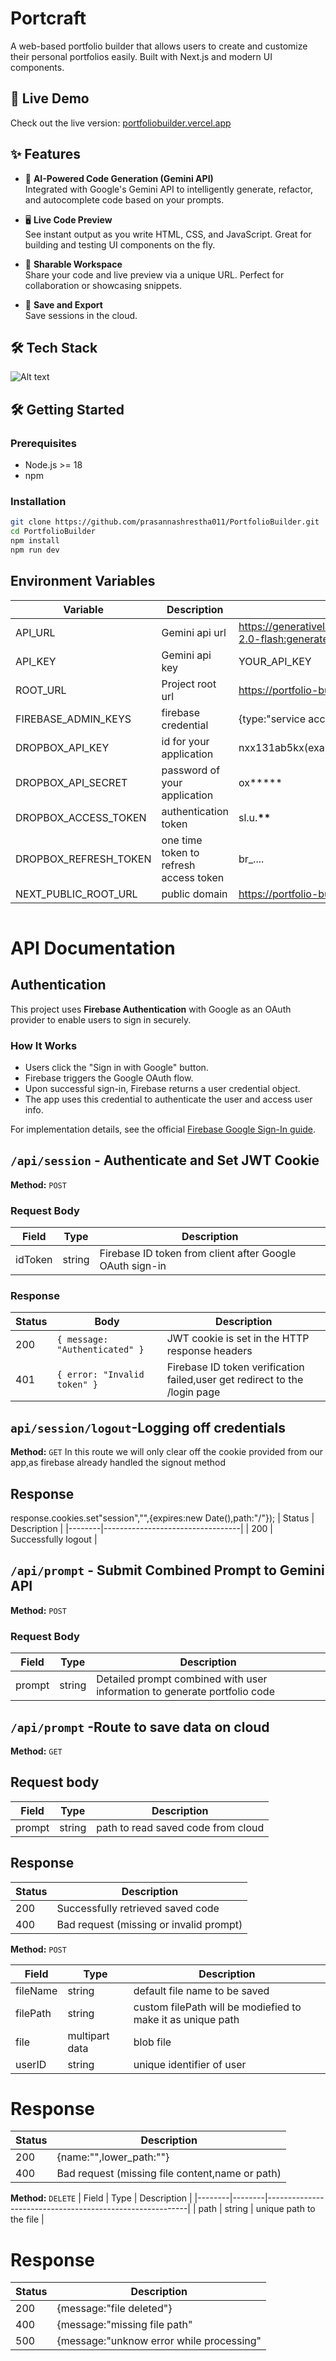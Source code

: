 # Portcraft

A web-based portfolio builder that allows users to create and customize their personal portfolios easily. Built with Next.js and modern UI components.

## 🚀 Live Demo

Check out the live version: [portfoliobuilder.vercel.app](https://portfoliobuilder.vercel.app)

## ✨ Features

- 🧠 **AI-Powered Code Generation (Gemini API)**  
  Integrated with Google's Gemini API to intelligently generate, refactor, and autocomplete code based on your prompts.

- 🖥️ **Live Code Preview**  
  See instant output as you write HTML, CSS, and JavaScript. Great for building and testing UI components on the fly.

- 🔗 **Sharable Workspace**  
  Share your code and live preview via a unique URL. Perfect for collaboration or showcasing snippets.

- 💾 **Save and Export**  
  Save sessions in the cloud.

## 🛠️ Tech Stack

![Alt text](https://skillicons.dev/icons?i=next,react,typescript,tailwind,zustand)

## 🛠️ Getting Started

### Prerequisites

- Node.js >= 18
- npm

### Installation

```bash
git clone https://github.com/prasannashrestha011/PortfolioBuilder.git
cd PortfolioBuilder
npm install
npm run dev
```

## Environment Variables

| Variable              | Description                            | Example                                                                                  |
| --------------------- | -------------------------------------- | ---------------------------------------------------------------------------------------- |
| API_URL               | Gemini api url                         | https://generativelanguage.googleapis.com/v1beta/models/gemini-2.0-flash:generateContent |
| API_KEY               | Gemini api key                         | YOUR_API_KEY                                                                             |
| ROOT_URL              | Project root url                       | https://portfolio-builder-phi-three.vercel.app/                                          |
| FIREBASE_ADMIN_KEYS   | firebase credential                    | {type:"service account",project_id:"",..}                                                |
| DROPBOX_API_KEY       | id for your application                | nxx131ab5kx(example id)                                                                              |
| DROPBOX_API_SECRET    | password of your application           | ox**\***                                                                                 |
| DROPBOX_ACCESS_TOKEN  | authentication token                   | sl.u.**\*\***                                                                            |
| DROPBOX_REFRESH_TOKEN | one time token to refresh access token | br\_....                                                                                 |
| NEXT_PUBLIC_ROOT_URL  | public domain                          | https://portfolio-builder-phi-three.vercel.app/                                          |

```

```

# API Documentation

## Authentication

This project uses **Firebase Authentication** with Google as an OAuth provider to enable users to sign in securely.

### How It Works

- Users click the "Sign in with Google" button.
- Firebase triggers the Google OAuth flow.
- Upon successful sign-in, Firebase returns a user credential object.
- The app uses this credential to authenticate the user and access user info.

For implementation details, see the official [Firebase Google Sign-In guide](https://firebase.google.com/docs/auth/web/google-signin).

## `/api/session` - Authenticate and Set JWT Cookie

**Method:** `POST`

### Request Body

| Field   | Type   | Description                                              |
| ------- | ------ | -------------------------------------------------------- |
| idToken | string | Firebase ID token from client after Google OAuth sign-in |

### Response

| Status | Body                           | Description                                                                |
| ------ | ------------------------------ | -------------------------------------------------------------------------- |
| 200    | `{ message: "Authenticated" }` | JWT cookie is set in the HTTP response headers                             |
| 401    | `{ error: "Invalid token" }`   | Firebase ID token verification failed,user get redirect to the /login page |

## `api/session/logout`-Logging off credentials

**Method:** `GET`
In this route we will only clear off the cookie provided from our app,as firebase already handled the signout method

## Response

response.cookies.set"session","",{expires:new Date(),path:"/"});
| Status | Description |
|--------|----------------------------------|
| 200 | Successfully logout |

## `/api/prompt` - Submit Combined Prompt to Gemini API

**Method:** `POST`

### Request Body

| Field  | Type   | Description                                                               |
| ------ | ------ | ------------------------------------------------------------------------- |
| prompt | string | Detailed prompt combined with user information to generate portfolio code |

## `/api/prompt` -Route to save data on cloud

**Method:** `GET`

## Request body

| Field  | Type   | Description                        |
| ------ | ------ | ---------------------------------- |
| prompt | string | path to read saved code from cloud |

## Response

| Status | Description                             |
| ------ | --------------------------------------- |
| 200    | Successfully retrieved saved code       |
| 400    | Bad request (missing or invalid prompt) |

**Method:** `POST`

| Field    | Type           | Description                                                 |
| -------- | -------------- | ----------------------------------------------------------- |
| fileName | string         | default file name to be saved                               |
| filePath | string         | custom filePath will be modiefied to make it as unique path |
| file     | multipart data | blob file                                                   |
| userID   | string         | unique identifier of user                                   |

# Response

| Status | Description                                     |
| ------ | ----------------------------------------------- |
| 200    | {name:"",lower_path:""}                         |
| 400    | Bad request (missing file content,name or path) |

**Method:** `DELETE`
| Field | Type | Description |
|--------|--------|----------------------------------------------------------|
| path | string | unique path to the file |

# Response

| Status | Description                              |
| ------ | ---------------------------------------- |
| 200    | {message:"file deleted"}                 |
| 400    | {message:"missing file path"             |
| 500    | {message:"unknow error while processing" |
